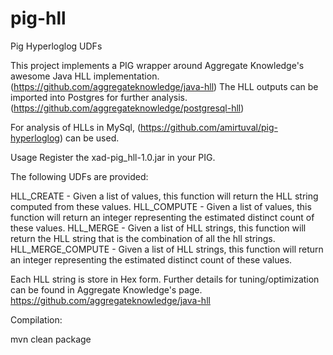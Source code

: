 # pig-hll
Pig Hyperloglog UDFs

This project implements a PIG wrapper around Aggregate Knowledge's awesome Java HLL implementation. (https://github.com/aggregateknowledge/java-hll)
The HLL outputs can be imported into Postgres for further analysis. (https://github.com/aggregateknowledge/postgresql-hll)

For analysis of HLLs in MySql, (https://github.com/amirtuval/pig-hyperloglog) can be used.

Usage
Register the xad-pig_hll-1.0.jar in your PIG.

The following UDFs are provided:

HLL_CREATE - Given a list of values, this function will return the HLL string computed from these values.
HLL_COMPUTE - Given a list of values, this function will return an integer representing the estimated distinct count of these values.
HLL_MERGE - Given a list of HLL strings, this function will return the HLL string that is the combination of all the hll strings.
HLL_MERGE_COMPUTE - Given a list of HLL strings, this function will return an integer representing the estimated distinct count of these values.

Each HLL string is store in Hex form. Further details for tuning/optimization can be found in Aggregate Knowledge's page.
https://github.com/aggregateknowledge/java-hll

Compilation:

mvn clean package







